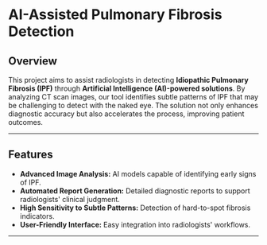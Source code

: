 # AI-Assisted Pulmonary Fibrosis Detection  

## **Overview**  
This project aims to assist radiologists in detecting **Idiopathic Pulmonary Fibrosis (IPF)** through **Artificial Intelligence (AI)-powered solutions**. By analyzing CT scan images, our tool identifies subtle patterns of IPF that may be challenging to detect with the naked eye. The solution not only enhances diagnostic accuracy but also accelerates the process, improving patient outcomes.

---

## **Features**  
- **Advanced Image Analysis:** AI models capable of identifying early signs of IPF.  
- **Automated Report Generation:** Detailed diagnostic reports to support radiologists' clinical judgment.  
- **High Sensitivity to Subtle Patterns:** Detection of hard-to-spot fibrosis indicators.  
- **User-Friendly Interface:** Easy integration into radiologists' workflows.  

---
